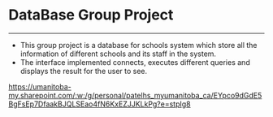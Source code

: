 # DataBase Group Project 

---

* This group project is a database for schools system which store all the information of different schools and its staff in the system.
* The interface implemented connects, executes different queries and displays the result for the user to see.

https://umanitoba-my.sharepoint.com/:w:/g/personal/patelhs_myumanitoba_ca/EYpco9dGdE5BgFsEp7DfaakBJQLSEao4fN6KxEZJJKLkPg?e=stpIg8
